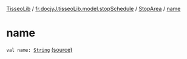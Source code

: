 [TisseoLib](../../index.md) / [fr.docjyJ.tisseoLib.model.stopSchedule](../index.md) / [StopArea](index.md) / [name](./name.md)

# name

`val name: `[`String`](https://kotlinlang.org/api/latest/jvm/stdlib/kotlin/-string/index.html) [(source)](https://github.com/docjyj/tisseoLib/tree/master/src/main/kotlin/fr/docjyJ/tisseoLib/model/stopSchedule/StopArea.kt#L14)